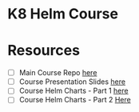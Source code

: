 # K8 Helm Course

# Resources
- [ ] Main Course Repo [here](https://github.com/stacksimplify/helm-masterclass)
- [ ] Course Presentation Slides [here](https://github.com/stacksimplify/helm-masterclass/tree/main/course-presentation)
- [ ] Course Helm Charts - Part 1 [here](https://github.com/stacksimplify/helm-charts)
- [ ] Course Helm Charts - Part 2 [Here](https://github.com/stacksimplify/helm-charts-repo)
